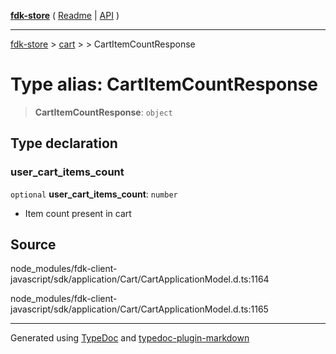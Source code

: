 [**fdk-store**](../../../README.md) ( [Readme](../../../README.md) \| [API](../../../API.md) )

---

[fdk-store](../../../API.md) > [cart](../../README.md) > [<internal>](../README.md) > CartItemCountResponse

# Type alias: CartItemCountResponse

> **CartItemCountResponse**: `object`

## Type declaration

### user_cart_items_count

`optional` **user_cart_items_count**: `number`

- Item count present in cart

## Source

node_modules/fdk-client-javascript/sdk/application/Cart/CartApplicationModel.d.ts:1164

node_modules/fdk-client-javascript/sdk/application/Cart/CartApplicationModel.d.ts:1165

---

Generated using [TypeDoc](https://typedoc.org/) and [typedoc-plugin-markdown](https://www.npmjs.com/package/typedoc-plugin-markdown)
